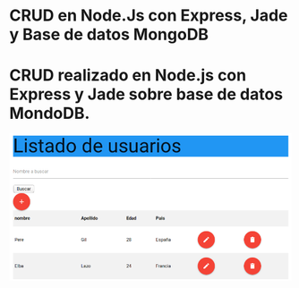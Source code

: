 # CRUD en Node.Js con Express, Jade y Base de datos MongoDB 
# CRUD realizado en Node.js con Express y Jade sobre base de datos MondoDB.

![Página principal - Listado](https://raw.githubusercontent.com/MoisesRodriguezN/crud-NodeJs/master/imgCrud/img1.PNG "Listado")
